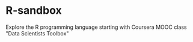 R-sandbox
=========

Explore the R programming language starting with Coursera MOOC class "Data Scientists Toolbox"
